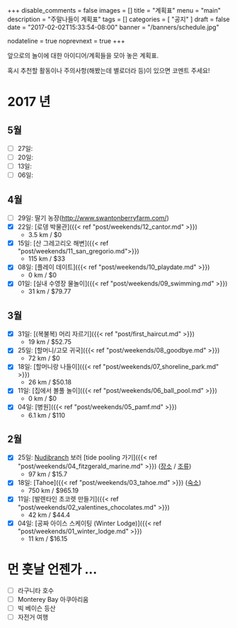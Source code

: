 +++
disable_comments = false
images = []
title = "계획표"
menu = "main"
description = "주말나들이 계획표"
tags = []
categories = [ "공지" ]
draft = false
date = "2017-02-02T15:33:54-08:00"
banner = "/banners/schedule.jpg"

nodateline = true
noprevnext = true
+++

앞으로의 놀이에 대한 아이디어/계획들을 모아 놓은 계획표.

혹시 추천할 활동이나 주의사항(해봤는데 별로더라 등)이 있으면 코멘트 주세요!

# 2017 년

## 5월
- [ ] 27일:
- [ ] 20일:
- [ ] 13일:
- [ ] 06일: 

## 4월
- [ ] 29일: 딸기 농장(http://www.swantonberryfarm.com/)
- [x] 22일: [로뎅 박물관]({{< ref "post/weekends/12_cantor.md" >}})
    - 3.5 km / $0 
- [x] 15일: [산 그레고리오 해변]({{< ref "post/weekends/11_san_gregorio.md">}})
    - 115 km / $33
- [x] 08일: [플레이 데이트]({{< ref "post/weekends/10_playdate.md" >}})
    - 0 km / $0
- [x] 01일: [실내 수영장 물놀이]({{< ref "post/weekends/09_swimming.md" >}})
    - 31 km / $79.77

## 3월
- [x] 31일: [(복불복) 머리 자르기]({{< ref "post/first_haircut.md" >}})
    - 19 km / $52.75
- [x] 25일: [할머니/고모 귀국]({{< ref "post/weekends/08_goodbye.md" >}})
    - 72 km / $0
- [x] 18일: [할머니랑 나들이]({{< ref "post/weekends/07_shoreline_park.md" >}})
    - 26 km / $50.18
- [x] 11일: [집에서 볼풀 놀이]({{< ref "post/weekends/06_ball_pool.md" >}})
    - 0 km / $0
- [x] 04일: [병원]({{< ref "post/weekends/05_pamf.md" >}})
    - 6.1 km / $110

## 2월

- [x] 25일: [Nudibranch](https://www.google.com/search?q=nudibranch&tbm=isch)
  보러 [tide pooling 가기]({{< ref "post/weekends/04_fitzgerald_marine.md" >}})
  ([장소](http://www.fitzgeraldreserve.org/newffmrsite/) /
   [조류](http://www.tides.net/california/2193/?year=2017&month=2&day=25))
    - 97 km / $15.7
- [x] 18일: [Tahoe]({{< ref "post/weekends/03_tahoe.md" >}})
  ([숙소](https://www.vrbo.com/1009140))
    - 750 km / $965.19
- [x] 11일: [발렌타인 초코렛 만들기]({{< ref "post/weekends/02_valentines_chocolates.md" >}})
    - 42 km / $44.4
- [x] 04일: [공짜 아이스 스케이팅 (Winter Lodge)]({{< ref "post/weekends/01_winter_lodge.md" >}})
    - 11 km / $16.15

# 먼 훗날 언젠가 ...

- [ ] 라구니타 호수
- [ ] Monterey Bay 아쿠아리움
- [ ] 빅 베이슨 등산
- [ ] 자전거 여행
